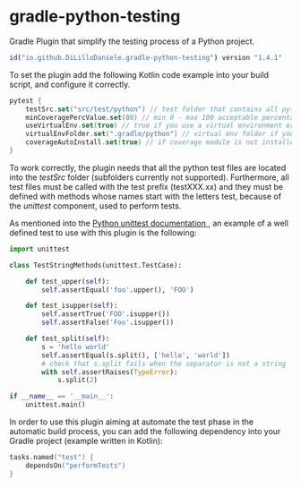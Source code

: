 # gradle-python-testing
Gradle Plugin that simplify the testing process of a Python project.
```bash
id("io.github.DiLilloDaniele.gradle-python-testing") version "1.4.1"
```
To set the plugin add the following Kotlin code example into your build script, 
and configure it correctly.
```kotlin
pytest {
    testSrc.set("src/test/python") // test folder that contains all python tests
    minCoveragePercValue.set(80) // min 0 - max 100 acceptable percentage of coverage
    useVirtualEnv.set(true) // true if you use a virtual environment or global libraries
    virtualEnvFolder.set(".gradle/python") // virtual env folder if you use it
    coverageAutoInstall.set(true) // if coverage module is not installed, install it
}
```
To work correctly, the plugin needs that all the python test files are located 
into the <i> testSrc </i> folder (subfolders currently not supported).
Furthermore, all test files must be called with the test prefix (testXXX.xx) and 
they must be defined with methods whose names start with the letters test, because of the 
<i> unittest </i> component, used to perform tests.

As mentioned into the <a href='https://docs.python.org/3/library/unittest.html'> Python unittest documentation </a>, an example of
a well defined test to use with this plugin is the following:
```python
import unittest

class TestStringMethods(unittest.TestCase):

    def test_upper(self):
        self.assertEqual('foo'.upper(), 'FOO')

    def test_isupper(self):
        self.assertTrue('FOO'.isupper())
        self.assertFalse('Foo'.isupper())

    def test_split(self):
        s = 'hello world'
        self.assertEqual(s.split(), ['hello', 'world'])
        # check that s.split fails when the separator is not a string
        with self.assertRaises(TypeError):
            s.split(2)

if __name__ == '__main__':
    unittest.main()
```

In order to use this plugin aiming at automate the test phase in the automatic build process, you can
add the following dependency into your Gradle project (example written in Kotlin):
```kotlin
tasks.named("test") {
    dependsOn("performTests")
}
```